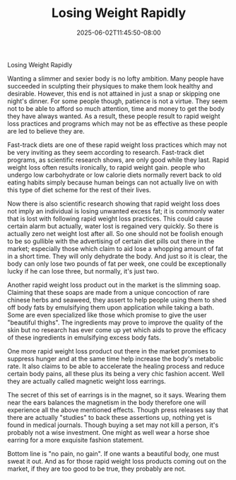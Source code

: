 ﻿---
title: "Losing Weight Rapidly"
date: 2025-06-02T11:45:50-08:00
description: "Weight Lloss Tips for Web Success"
featured_image: "/images/Weight Lloss.jpg"
tags: ["Weight Lloss"]
---

Losing Weight Rapidly

Wanting a slimmer and sexier body is no lofty ambition. Many people have succeeded in sculpting their physiques to make them look healthy and desirable. However, this end is not attained in just a snap or skipping one night's dinner. For some people though, patience is not a virtue. They seem not to be able to afford so much attention, time and money to get the body they have always wanted. As a result, these people result to rapid weight loss practices and programs which may not be as effective as these people are led to believe they are. 

Fast-track diets are one of these rapid weight loss practices which may not be very inviting as they seem according to research. Fast-track diet programs, as scientific research shows, are only good while they last. Rapid weight loss often results ironically, to rapid weight gain. people who undergo low carbohydrate or low calorie diets normally revert back to old eating habits simply because human beings can not actually live on with this type of diet scheme for the rest of their lives. 

Now there is also scientific research showing that rapid weight loss does not imply an individual is losing unwanted excess fat; it is commonly water that is lost with following rapid weight loss practices. This could cause certain alarm but actually, water lost is regained very quickly. So there is actually zero net weight lost after all. So one should not be foolish enough to be so gullible with the advertising of certain diet pills out there in the market; especially those which claim to aid lose a whopping amount of fat in a short time. They will only dehydrate the body. And just so it is clear, the body can only lose two pounds of fat per week, one could be exceptionally lucky if he can lose three, but normally, it's just two.

Another rapid weight loss product out in the market is the slimming soap. Claiming that these soaps are made from a unique concoction of rare chinese herbs and seaweed, they assert to help people using them to shed off body fats by emulsifying them upon application while taking a bath. Some are even specialized like those which promise to give the user "beautiful thighs". The ingredients may prove to improve the quality of the skin but no research has ever come up yet which aids to prove the efficacy of these ingredients in emulsifying excess body fats.

One more rapid weight loss product out there in the market promises to suppress hunger and at the same time help increase the body's metabolic rate. It also claims to be able to accelerate the healing process and reduce certain body pains, all these plus its being a very chic fashion accent. Well they are actually called magnetic weight loss earrings. 

The secret of this set of earrings is in the magnet, so it says. Wearing them near the ears balances the magnetism in the body therefore one will experience all the above mentioned effects. Though press releases say that there are actually "studies" to back these assertions up, nothing yet is found in medical journals. Though buying a set may not kill a person, it's probably not a wise investment. One might as well wear a horse shoe earring for a more exquisite fashion statement.

Bottom line is "no pain, no gain". If one wants a beautiful body, one must sweat it out. And as for those rapid weight loss products coming out on the market, if they are too good to be true, they probably are not.









